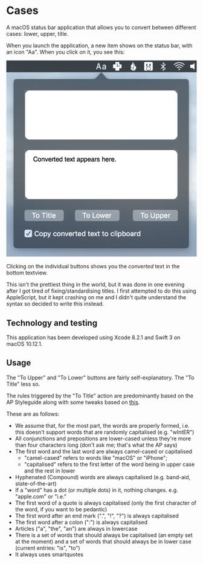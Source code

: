 # Cases
A macOS status bar application that allows you to convert between different cases: lower, upper, title. 

When you launch the application, a new item shows on the status bar, with an icon "Aa". When you click on it, you see this:

![ScreenShot](/images/opening_screenshot.png "Opening Screenshot")

Clicking on the individual buttons shows you the _converted_ text in the bottom textview. 

This isn't the prettiest thing in the world, but it was done in one evening after I got tired of fixing/standardising titles. I first attempted to do this using AppleScript, but it kept crashing on me and I didn't quite understand the syntax so decided to write this instead. 

## Technology and testing 

This application has been developed using Xcode 8.2.1 and Swift 3 on macOS 10.12.1. 

## Usage

The "To Upper" and "To Lower" buttons are fairly self-explanatory. The "To Title" less so. 

The rules triggered by the "To Title" action are predominantly based on the AP Styleguide along with some tweaks based on [this](http://daringfireball.net/2008/05/title_case).

These are as follows: 

- We assume that, for the most part, the words are properly formed, i.e. this doesn't support words that are randomly capitalised (e.g. "wIntER")
- All conjunctions and prepositions are lower-cased unless they're more than four characters long (don't ask me; that's what the AP says) 
- The first word and the last word are always camel-cased or capitalised
  - "camel-cased" refers to words like "macOS" or "iPhone"; 
  - "capitalised" refers to the first letter of the word being in upper case and the rest in lower
- Hyphenated (Compound) words are always capitalised (e.g. band-aid, state-of-the-art)
- If a "word" has a dot (or multiple dots) in it, nothing changes. e.g. "apple.com" or "i.e."
- The first word of a quote is always capitalised (only the first character of the word, if you want to be pedantic)
- The first word after an end mark (".", "!", "?") is always capitalised
- The first word after a colon (":") is always capitalised
- Articles ("a", "the", "an") are always in lowercase
- There is a set of words that should always be capitalised (an empty set at the moment) and a set of words that should always be in lower case (current entries: "is", "to")
- It always uses smartquotes

